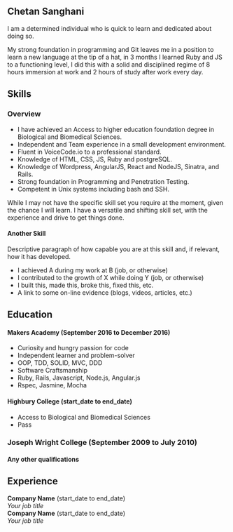 ## Chetan Sanghani

I am a determined individual who is quick to learn and dedicated about doing so.

My strong foundation in programming and Git leaves me in a position to learn a new language at the tip of a hat, in 3 months I learned Ruby and JS to a functioning level, I did this with a solid and disciplined regime of 8 hours immersion at work and 2 hours of study after work every day.

## Skills

### Overview

- I have achieved an Access to higher education foundation degree in Biological and Biomedical Sciences.
- Independent and Team experience in a small development environment.
- Fluent in VoiceCode.io to a professional standard.
- Knowledge of HTML, CSS, JS, Ruby and postgreSQL.
- Knowledge of Wordpress, AngularJS, React and NodeJS, Sinatra, and Rails.
- Strong foundation in Programming and Penetration Testing.
- Competent in Unix systems including bash and SSH.

While I may not have the specific skill set you require at the moment, given the chance I will learn. I have a versatile and shifting skill set, with the experience and drive to get things done.

#### Another Skill

Descriptive paragraph of how capable you are at this skill and, if relevant, how it has developed.

- I achieved A during my work at B (job, or otherwise)
- I contributed to the growth of X while doing Y (job, or otherwise)
- I built this, made this, broke this, fixed this, etc.
- A link to some on-line evidence (blogs, videos, articles, etc.)

## Education

#### Makers Academy (September 2016 to December 2016)

- Curiosity and hungry passion for code
- Independent learner and problem-solver
- OOP, TDD, SOLID, MVC, DDD
- Software Craftsmanship
- Ruby, Rails, Javascript, Node.js, Angular.js
- Rspec, Jasmine, Mocha

#### Highbury College (start_date to end_date)

- Access to Biological and Biomedical Sciences
- Pass

### Joseph Wright College (September 2009 to July 2010)

#### Any other qualifications

## Experience

**Company Name** (start_date to end_date)    
*Your job title*  
**Company Name** (start_date to end_date)   
*Your job title*  
